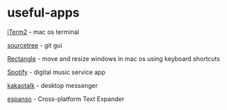 # useful-apps

[iTerm2](https://iterm2.com/) - mac os terminal

[sourcetree](https://www.sourcetreeapp.com/) - git gui

[Rectangle](https://rectangleapp.com) - move and resize windows in mac os using keyboard shortcuts

[Spotify](https://www.spotify.com/de-en/download/other/) - digital music service app

[kakaotalk](https://apps.apple.com/kr/app/kakaotog/id869223134?mt=12) - desktop messenger

[espanso](https://github.com/espanso/espanso) - Cross-platform Text Expander
